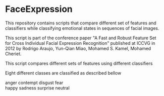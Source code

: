 # FaceExpression
This repository contains scripts that compare different set of features and classifiers while classifying emotional states in sequences of facial images.

This script is part of the conference paper "A Fast and Robust Feature Set for Cross Individual Facial Expression Recognition" published at ICCVG in 2012 by Rodrigo Araujo, Yun-Qian Miao, Mohamed S. Kamel, Mohamed Cheriet.

This script compares different sets of features using different classifiers

Eight different classes are classified as described bellow

anger
contempt
disgust 
fear  
happy 
sadness
surprise
neutral 
